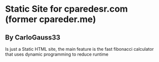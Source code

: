 # Static Site for cparedesr.com (former cpareder.me)

## By CarloGauss33

Is just a Static HTML site, the main feature is the fast fibonacci calculator that uses dynamic programming to reduce runtime